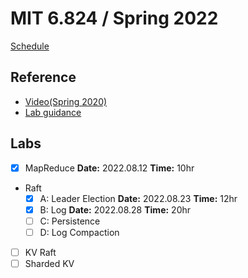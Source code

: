 # MIT 6.824 / Spring 2022

[Schedule](https://pdos.csail.mit.edu/6.824/schedule.html)

## Reference

- [Video(Spring 2020)](https://www.youtube.com/playlist?list=PLrw6a1wE39_tb2fErI4-WkMbsvGQk9_UB)
- [Lab guidance](https://pdos.csail.mit.edu/6.824/labs/guidance.html)

## Labs

- [x] MapReduce **Date:** 2022.08.12 **Time:** 10hr
- Raft
  - [x] A: Leader Election **Date:** 2022.08.23 **Time:** 12hr
  - [x] B: Log **Date:** 2022.08.28 **Time:** 20hr
  - [ ] C: Persistence
  - [ ] D: Log Compaction
- [ ] KV Raft
- [ ] Sharded KV
